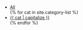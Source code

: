 <div class="subnav">
  <div class="container">
    <ul>
      <li><a href="/tools-for-remote-workers-digital-nomads">All</a></li>
      {% for cat in site.category-list %}
          <li><a href="/tools-for-remote-workers-digital-nomads/{{ cat }}">{{ cat | capitalize }}</a></li>
      {% endfor %}
    </ul>
  </div>
</div>